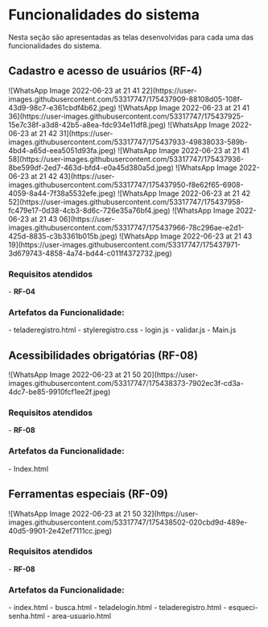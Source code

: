 # Funcionalidades do sistema

Nesta seção são apresentadas as telas desenvolvidas para cada uma das funcionalidades do sistema.

<h2> Cadastro e acesso de usuários (RF-4) </h2>
![WhatsApp Image 2022-06-23 at 21 41 22](https://user-images.githubusercontent.com/53317747/175437909-88108d05-108f-43d9-98c7-e361cbdf4b62.jpeg)
![WhatsApp Image 2022-06-23 at 21 41 36](https://user-images.githubusercontent.com/53317747/175437925-15e7c38f-a3d8-42b5-a8ea-fdc934e11df8.jpeg)
![WhatsApp Image 2022-06-23 at 21 42 31](https://user-images.githubusercontent.com/53317747/175437933-49838033-589b-4bd4-a65d-eea5051d93fa.jpeg)
![WhatsApp Image 2022-06-23 at 21 41 58](https://user-images.githubusercontent.com/53317747/175437936-8be599df-2ed7-463d-bfd4-e0a45d380a5d.jpeg)
![WhatsApp Image 2022-06-23 at 21 42 43](https://user-images.githubusercontent.com/53317747/175437950-f8e62f65-6908-4059-8a44-7f38a5532efe.jpeg)
![WhatsApp Image 2022-06-23 at 21 42 52](https://user-images.githubusercontent.com/53317747/175437958-fc479e17-0d38-4cb3-8d6c-726e35a76bf4.jpeg)
![WhatsApp Image 2022-06-23 at 21 43 06](https://user-images.githubusercontent.com/53317747/175437966-78c296ae-e2d1-425d-8835-c3b3361b015b.jpeg)
![WhatsApp Image 2022-06-23 at 21 43 19](https://user-images.githubusercontent.com/53317747/175437971-3d679743-4858-4a74-bd44-c011f4372732.jpeg)

<h3> Requisitos atendidos </h3>
- <b> RF-04 </b>

<h3> Artefatos da Funcionalidade: </h3>
- teladeregistro.html
- styleregistro.css
- login.js
- validar.js
- Main.js

<h2> Acessibilidades obrigatórias (RF-08) </h2>
![WhatsApp Image 2022-06-23 at 21 50 20](https://user-images.githubusercontent.com/53317747/175438373-7902ec3f-cd3a-4dc7-be85-9910fcf1ee2f.jpeg)

<h3> Requisitos atendidos </h3>
- <b> RF-08 </b>

<h3> Artefatos da Funcionalidade: </h3>
- Index.html

<h2> Ferramentas especiais (RF-09) </h2>
![WhatsApp Image 2022-06-23 at 21 50 32](https://user-images.githubusercontent.com/53317747/175438502-020cbd9d-489e-40d5-9901-2e42ef7111cc.jpeg)

<h3> Requisitos atendidos </h3>
- <b> RF-08 </b>

<h3> Artefatos da Funcionalidade: </h3>
- index.html
- busca.html
- teladelogin.html
- teladeregistro.html
- esqueci-senha.html
- area-usuario.html


